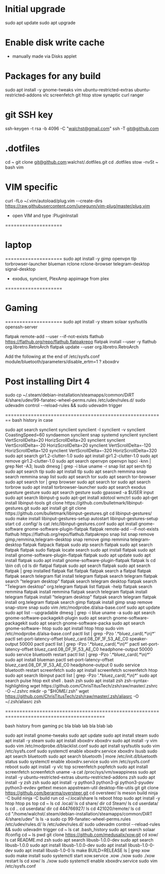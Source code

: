 # Initial upgrade

sudo apt update
sudo apt upgrade

# Enable disk write cache
- manually made via Disks applet

# Packages for any build
sudo apt install -y gnome-tweaks vim ubuntu-restricted-extras ubuntu-restricted-addons vlc screenfetch git htop stow synaptic curl ranger

# git SSH key
ssh-keygen -t rsa -b 4096 -C "walchst@gmail.com"
ssh -T git@github.com

# .dotfiles
cd ~
git clone git@github.com:walchst/.dotfiles.git
cd .dotfiles
stow -nvSt ~ bash vim

# VIM specific
curl -fLo ~/.vim/autoload/plug.vim --create-dirs \
    https://raw.githubusercontent.com/junegunn/vim-plug/master/plug.vim
 - open VIM and type :PluginInstall

====================
# laptop
====================
sudo apt install -y gimp openvpn tlp torbrowser-launcher blueman rclone rclone-browser telegram-desktop signal-desktop
 - exodus, syncient, PlexAmp appimage from plex

====================
# Gaming
====================
sudo apt install -y steam solaar sysfsutils openssh-server

flatpak remote-add --user --if-not-exists flathub https://flathub.org/repo/flathub.flatpakrepo
flatpak install --user -y flathub org.libretro.RetroArch
flatpak update --user org.libretro.RetroArch

Add the following at the end of /etc/sysfs.conf
module/bluetooth/parameters/disable_ertm=1
? xboxdrv

# Post installing Dirt 4
sudo cp ~/.steam/debian-installation/steamapps/common/DiRT 4/share/udev/99-fanatec-wheel-perms.rules /etc/udev/rules.d/
sudo udevadm control --reload-rules && sudo udevadm trigger

========================================================
bash history in case

sudo apt search synclient
synclient
synclient -l
synclient -v
synclient CoastingSpeed=60
syndaemon
synclient
snap
systemd
synclient
synclient VertScrollDelta=20 HorizScrollDelta=20
synclient
synclient VertScrollDelta=-20 HorizScrollDelta=20
synclient VertScrollDelta=-120 HorizScrollDelta=120
synclient VertScrollDelta=-320 HorizScrollDelta=320
sudo apt search gir1.2-clutter-1.0
sudo apt install gir1.2-clutter-1.0
sudo apt remove gir1.2-clutter-1.0
sudo apt search openvpn
openvpn
lspci -knn | grep Net -A3; lsusb
dmesg | grep -i blue
uname -r
snap list
apt serch tlp
sudo apt search tlp
sudo apt install tlp
sudo apt search remmina
snap search remmina
snap list
sudo apt search tor
sudo apt search tor-browser
sudo apt search tor | grep browser
sudo apt search tor
sudo apt search torbrow
sudo apt install torbrowser-launcher
sudo apt search exodus
guesture
gesture
sudo apt search gesture
sudo gpasswd -a $USER input 
sudo apt search libinput-g
sudo apt-get install xdotool wmctrl
sudo apt-get install libinput-tools
git clone https://github.com/bulletmark/libinput-gestures.git
sudo apt install git
git clone https://github.com/bulletmark/libinput-gestures.git
cd libinput-gestures/
sudo make install 
libinput-gestures-setup autostart
libinput-gestures-setup start
cd .config/
ls
cat /etc/libinput-gestures.conf 
sudo apt install gnome-software gnome-software-plugin-flatpak
flatpak remote-add --if-not-exists flathub https://flathub.org/repo/flathub.flatpakrepo
snap list
snap remove gimp,remmina,telegram-desktop
snap remove gimp remmina telegram-desktop
flatpak
flatpack
flatpak
sudo atp search flatpak
sudo apt search flatpak
flatpak
sudo flatpak
locate
search
sudo apt install flatpak
sudo apt install gnome-software-plugin-flatpak
flatpak
sudo apt update
sudo apt install flatpak
sudo apt install gnome-software-plugin-flatpak
flatpak
ls
cd \bin
cd\
cd ls
dir
flatpal
flatpak
sudo apt search flatpak
sudo apt search flatpak | grep installed
flatpak
flat
flatpak 
flatpak search a
flatpal
flatpak
flatpak search telegram
flat install telegram
flatpak search telegram
flatpak search "telegram desktop"
flatpak search telegram desktop
flatpak search "Telegram desktop" org.telegram
flatpak list
flatpak -help
flatpak search remmina
flatpak install remmina
flatpak search telegram 
flatpak install telegram
flatpak install "telegram desktop"
flatpak search telegram 
flatpak install org.telegram
flatpak search gimp
flatpak install gimp
snap remove snap-store
snap
sudo vim /etc/modprobe.d/alsa-base.conf 
sudo apt update
sudo apt list --upgradable 
dmesg | grep -i blue
uname -a
sudo apt search gnome-software-packagekit-plugin
sudo apt search gnome-software-packagekit
sudo apt search gnome-software-packa
sudo apt search gnome-software-
htop
sudo apt install htop
htop
sudo vim /etc/modprobe.d/alsa-base.conf 
pactl list | grep -Pzo '.*bluez_card(.*\n)*'
pactl set-port-latency-offset bluez_card.08_DF_1F_53_AE_C0 speaker-output 50000
pactl
pactl list | grep -Pzo '.*bluez_card(.*\n)*'
pactl set-port-latency-offset bluez_card.08_DF_1F_53_AE_C0 headphone-output 50000
sudo service bluetooth restart
pactl list | grep -Pzo '.*bluez_card(.*\n)*'
sudo apt install blueman
pactl set-port-latency-offset bluez_card.08_DF_1F_53_AE_C0 headphone-output 0
sudo service bluetooth restart
screenfetch
sudo apt install screenfetch
screenfetch
htop
sudo apt search libinput
pactl list | grep -Pzo '.*bluez_card(.*\n)*'
sudo apt search pulse
htop
exit
shell
.
bash
zsh
sudo apt install zsh zsh-syntax-highlighting
wget https://github.com/ChrisTitusTech/zsh/raw/master/.zshrc -O ~/.zshrc
mkdir -p "$HOME/.zsh"
wget https://github.com/ChrisTitusTech/zsh/raw/master/.zsh/aliasrc -O ~/.zsh/aliasrc
zsh

=========================================================================================

bash history from gaming pc
bla blab lab
bla blab lab

sudo apt install gnome-tweaks
sudo apt update
sudo apt install steam
sudo apt install -y steam
sudo apt install xboxdrv
xboxdrv
sudo apt install -y vim
sudo vim /etc/modprobe.d/blacklist.conf 
sudo apt install sysfsutils 
sudo vim /etc/sysfs.conf 
sudo systemctl enable xboxdrv.service
xboxdrv
lsusb
sudo apt search bluetooth
sudo apt search bluetooth | more
/etc/init.d/bluetooth status
sudo systemctl enable xboxdrv.service
sudo vim /etc/sysfs.conf 
reboot
sudo apt install -y vlc
top
screenfetch
popfetch
sudo apt install screenfetch
screenfetch 
uname -a
cat /proc/sys/vm/swappiness 
sudo apt install -y ubuntu-restricted-extras ubuntu-restricted-addons 
zsh
sudo apt install -y zsh
zsh
sudo apt install -y python3 python3-gi python3-pyudev python3-evdev gettext meson appstream-util desktop-file-utils 
git
git clone https://github.com/berarma/oversteer.git
cd oversteer/
ls
meson build
ninja -C build
ninja -C build run
cd ~/.local/share
ls
reboot
htop
sudo apt install -y htop
htop
ps
top
cd ~
ls
cd .local/
ls
cd share/
dir
cd Steam/
ls
cd userdata/
ls
cd ..
cd userdata/
dir
cd 444766927/
ls
cd 421020/remote/
ls
cd \
cd "/home/walchst/.steam/debian-installation/steamapps/common/DiRT 4/share/udev"
ls
ls -a
sudo cp 99-fanatec-wheel-perms.rules /etc/udev/rules.d/
ls /etc/udev/rules.d/
sudo udevadm control --reload-rules && sudo udevadm trigger 
cd ~
ls
cat .bash_history 
sudo apt search solaar
ifconfig
cd ~
ls
pwd
git clone https://github.com/medusalix/xow.git
cd xow/
ls
cat README.md 
zsh
sudo apt search libusb-1.0.0-dev
sudo apt search libusb-1.0.0
sudo apt install libusb-1.0.0-dev
sudo apt install libusb-1.0-0-dev
sudo apt install libusb-1.0-0
ls
make BUILD=RELEASE
ls | grep xow
sudo make install
sudo systemctl start xow.service 
.xow
./xow 
sudo ./xow 
restart
ls
cd xow/
ls
./xow 
sudo systemctl enable xboxdrv.service
sudo vim /etc/sysfs.conf 


